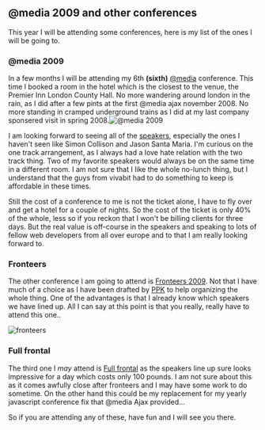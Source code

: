 <article><h2>@media 2009 and other conferences</h2><p>This year I will be attending some conferences, here is my list of the ones I will be going to.</p><h3>@media 2009</h3><p>In a few months I will be attending my 6th <strong>(sixth)</strong> <a href="http://www.vivabit.com/atmedia2009/">@media</a> conference. This time I booked a room in the hotel which is the closest to the venue, the Premier Inn London County Hall. No more wandering around london in the rain, as I did after a few pints at the first @media ajax november 2008. No more standing in cramped underground trains as I did at my last company sponsered visit in spring 2008.<img src="http://wnas.nl/images/media2009-logo.png" alt="@media 2009" /></p><p>I am looking forward to seeing all of the <a href="http://www.vivabit.com/atmedia2009/speakers/">speakers</a>, especially the ones I haven't seen like Simon Collison and Jason Santa Maria. I'm curious on the one track arrangement, as I always had a love hate relation with the two track thing. Two of my favorite speakers would always be on the same time in a different room. I am not sure that I like the whole no-lunch thing, but I understand that the guys from vivabit had to do something to keep is affordable in these times.</p><p>Still the cost of a conference to me is not the ticket alone, I have to fly over and get a hotel for a couple of nights. So the cost of the ticket is only 40% of the whole, less so if you reckon  that I won't be billing clients for three days. But the real value is off-course in the speakers and speaking to lots of fellow web developers from all over europe and to that I am really looking forward to.</p><h3>Fronteers</h3><p>The other conference I am going to attend is <a href="http://fronteers.nl/congres/2009">Fronteers 2009</a>. Not that I have much of a choice as I have been drafted by <a href="http://quirksmode.org" title="Peter-Paul Koch" rel="friend met">PPK</a> to help organizing the whole thing. One of the advantages is that I already know which speakers we have lined up. All I can say at this point is that you really, really have to attend this one..</p><p><img src="http://wnas.nl/images/fronteers-logo.png" alt="fronteers" /></p><h3>Full frontal</h3><p>The third one I <em>may</em> attend is <a href="http://2009.full-frontal.org/">Full frontal</a> as the speakers line up sure looks impressive for a day which costs only 100 pounds. I am not sure about this as it comes awfully close after fronteers and I may have some work to do sometime. On the other hand this could be my replacement for my yearly javascript conference fix that @media Ajax provided...</p><p>So if you are attending any of these, have fun and I will see you there.</p></article>